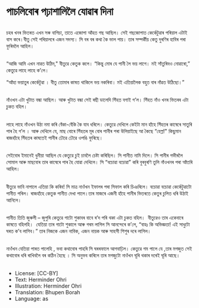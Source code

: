 # পাচলিবোৰ পঢ়াশালিলৈ যোৱাৰ দিনা

##
চহৰ খনৰ ভিতৰত এখন সৰু বাগিচা, তাতে এজোপা আঁহত গছ আছিল। সেই গছজোপাত কের্কেটুৱাৰ পৰিয়াল এটাই বাস কৰে।বীতু সেই পৰিয়ালৰে এজন সদস্য। সি বৰ বৰ কথা কৈ ভাল পায়। তাৰ সম্পর্কীয় কেতু দুৰণিৰ হাবিৰ পৰা ফুৰিবলৈ আহিল। 

##
“আজি আমি এখন নাৱত উঠিম," বীতুৱে কেতুক কলে। “কিন্তু মোৰ যে পানী লৈ ভয় লাগে। মই সাঁতুৰিবও নোৱাৰো,” কেতুৱে লাহে লাহে ক’লে। 

“আঁহা ভয়াতুৰ কের্কেটুৱা । বীতু তোমাৰ কাষত থাকিলে ভয় নকৰিবা। মই এতিয়ালৈক বহুত বাৰ নাঁৱত উঠিছো।” 

##
নাঁওখন এটা খুটাত বন্ধা আছিল। আৰু খুটাত বন্ধা সেই ৰছী ডালেদি সিঁহত বগাই গ’ল। সিঁহত নাঁও খনৰ ভিতৰৰ এটা চুকত বহিল। 

##
লাহে লাহে নাঁওখন উঠা নমা কৰি বেঁকা-বেঁকি কৈ যাব ধৰিলে। কেতুৱে দেখিলে কেইটা মান হাঁহে সিঁহতৰ কাষেৰে সাতুৰি পাৰ হৈ গ’ল । আৰু দেখিলে যে, মাছ বোৰে সিঁহতৰ মূৰ বোৰ পানীৰ পৰা উলিয়াইছে আ কৈছে “হেল্ল!" কিছুমান ৰাজহাঁহে সিঁহতৰ কাষতেই পানীৰ ঢৌৱে ঢৌৱে ওপঙি ফুৰিছে। 

##
সেইবোৰ ইমানেই ধুনীয়া আছিল যে কেতুৱে চুই চাবলৈ চেষ্টা কৰিছিল। সি পানীত নামি দিলে। সি পানীৰ গভীৰলৈ সোমাল আৰু মাছবোৰ তাৰ কাষেৰে পাৰ হৈ যোৱা দেখিলে। সি “বচোৱা বচোৱা” কৰি বুৰবুৰণি তুলি নাঁওখনৰ পৰা আঁতৰি আহিল। 

##
বীতুৱে ভাবি নাপালে এতিয়া কি কৰিব! সি মাত্র নাওঁখন ইফালৰ পৰা সিফাল কৰি চিঞৰিলে। বচোৱা বচোৱা কের্কেটুৱাটো পানীত পৰিল। ৰাজহাঁহে কেতুক পানীত দেখা পালে।তাৰ মাজৰে এজনী হাঁহে পানীৰ ভিতৰতে কেতুৰ চুলিত ধৰি উঠাই আনিলে। 

##
পানীত তিতি জুৰুলী – জুপুৰি কেতুৱে গাটো শুকাবৰ বাবে ৰ’দ পৰি থকা এটা চুকত বহিল।  বীতুৱেও তাৰ একেবাৰে কাষতে বহিলহি।  যেতিয়া তাৰ গাটো শুকালে আৰু গৰম লাগিল সি আনন্দেৰে ক’লে, “বাহঃ কি অভিজ্ঞতা! এই সাধুটো ঘৰত ক’ব লাগিব।” তাৰ নিজকে এজন নাবিক, এজন নায়ক আৰু সাহসী শিশুৰ দৰে লাগিল। 

##
নাওঁখন যেতিয়া পাৰত পালেহি , ভবা কথাবোৰ পাহৰি সি ঘৰৰফালে আগবাঢ়িল। কেতুৱে গম পালে যে ,তাৰ মগজুত সেই কথাবোৰ ধৰি ৰাখিবলৈ বৰ কঠিন হৈছে । সি অনুভব কৰিলে তাৰ মগজুটো নাওঁখন ঘূৰি থকাৰ দৰেই ঘূৰি আছে। 

##
* License: [CC-BY]
* Text: Herminder Ohri
* Illustration: Herminder Ohri
* Translation: Bhupen Borah
* Language: as
